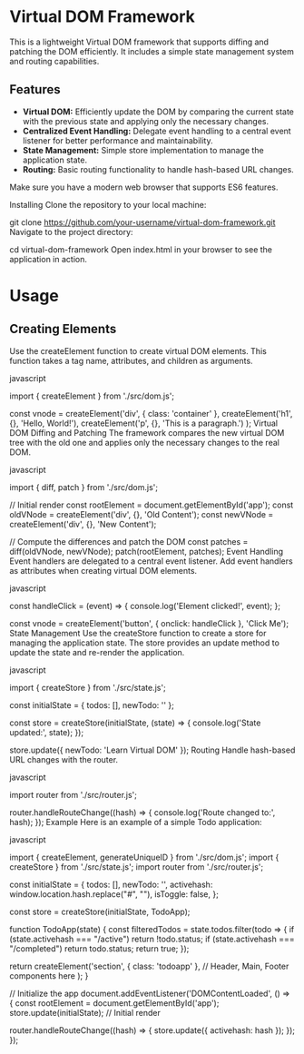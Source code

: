 # Virtual DOM Framework
This is a lightweight Virtual DOM framework that supports diffing and patching the DOM efficiently. It includes a simple state management system and routing capabilities.

## Features

- **Virtual DOM:** Efficiently update the DOM by comparing the current state with the previous state and applying only the necessary changes.
- **Centralized Event Handling:** Delegate event handling to a central event listener for better performance and maintainability.
- **State Management:** Simple store implementation to manage the application state.
- **Routing:** Basic routing functionality to handle hash-based URL changes.

Make sure you have a modern web browser that supports ES6 features.

Installing
Clone the repository to your local machine:



git clone https://github.com/your-username/virtual-dom-framework.git
Navigate to the project directory:



cd virtual-dom-framework
Open index.html in your browser to see the application in action.

# Usage

## Creating Elements
Use the createElement function to create virtual DOM elements. This function takes a tag name, attributes, and children as arguments.

javascript

import { createElement } from './src/dom.js';

const vnode = createElement('div', { class: 'container' },
createElement('h1', {}, 'Hello, World!'),
createElement('p', {}, 'This is a paragraph.')
);
Virtual DOM Diffing and Patching
The framework compares the new virtual DOM tree with the old one and applies only the necessary changes to the real DOM.

javascript

import { diff, patch } from './src/dom.js';

// Initial render
const rootElement = document.getElementById('app');
const oldVNode = createElement('div', {}, 'Old Content');
const newVNode = createElement('div', {}, 'New Content');

// Compute the differences and patch the DOM
const patches = diff(oldVNode, newVNode);
patch(rootElement, patches);
Event Handling
Event handlers are delegated to a central event listener. Add event handlers as attributes when creating virtual DOM elements.

javascript

const handleClick = (event) => {
console.log('Element clicked!', event);
};

const vnode = createElement('button', { onclick: handleClick }, 'Click Me');
State Management
Use the createStore function to create a store for managing the application state. The store provides an update method to update the state and re-render the application.

javascript

import { createStore } from './src/state.js';

const initialState = {
todos: [],
newTodo: ''
};

const store = createStore(initialState, (state) => {
console.log('State updated:', state);
});

store.update({ newTodo: 'Learn Virtual DOM' });
Routing
Handle hash-based URL changes with the router.

javascript

import router from './src/router.js';

router.handleRouteChange((hash) => {
console.log('Route changed to:', hash);
});
Example
Here is an example of a simple Todo application:

javascript

import { createElement, generateUniqueID } from './src/dom.js';
import { createStore } from './src/state.js';
import router from './src/router.js';

const initialState = {
todos: [],
newTodo: '',
activehash: window.location.hash.replace("#", ""),
isToggle: false,
};

const store = createStore(initialState, TodoApp);

function TodoApp(state) {
const filteredTodos = state.todos.filter(todo => {
if (state.activehash === "/active") return !todo.status;
if (state.activehash === "/completed") return todo.status;
return true;
});

return createElement('section', { class: 'todoapp' },
// Header, Main, Footer components here
);
}

// Initialize the app
document.addEventListener('DOMContentLoaded', () => {
const rootElement = document.getElementById('app');
store.update(initialState); // Initial render

router.handleRouteChange((hash) => {
store.update({ activehash: hash });
});
});
